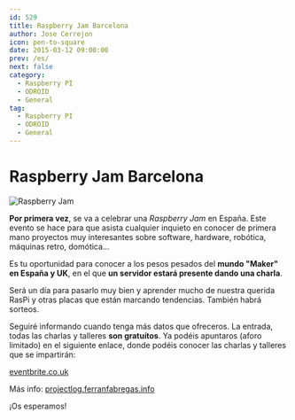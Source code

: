 ```yaml
---
id: 529
title: Raspberry Jam Barcelona
author: Jose Cerrejon
icon: pen-to-square
date: 2015-03-12 09:00:00
prev: /es/
next: false
category:
  - Raspberry PI
  - ODROID
  - General
tag:
  - Raspberry PI
  - ODROID
  - General
---
```


# Raspberry Jam Barcelona

![Raspberry Jam](/images/2015/03/raspberry_jam.png)

**Por primera vez**, se va a celebrar una *Raspberry Jam* en España. Este evento se hace para que asista cualquier inquieto en conocer de primera mano proyectos muy interesantes sobre software, hardware, robótica, máquinas retro, domótica...

Es tu oportunidad para conocer a los pesos pesados del **mundo "Maker" en España y UK**, en el que **un servidor estará presente dando una charla**.

Será un día para pasarlo muy bien y aprender mucho de nuestra querida RasPi y otras placas que están marcando tendencias. También habrá sorteos.

Seguiré informando cuando tenga más datos que ofreceros. La entrada, todas las charlas y talleres **son gratuítos**. Ya podéis apuntaros (aforo limitado) en el siguiente enlace, donde podéis conocer las charlas y talleres que se impartirán:

[eventbrite.co.uk](http://www.eventbrite.co.uk/e/entradas-raspberry-pi-jam-barcelona-15926580832)

Más info: [projectlog.ferranfabregas.info](http://projectlog.ferranfabregas.info/raspberry-pi-jam-barcelona/)

¡Os esperamos!
